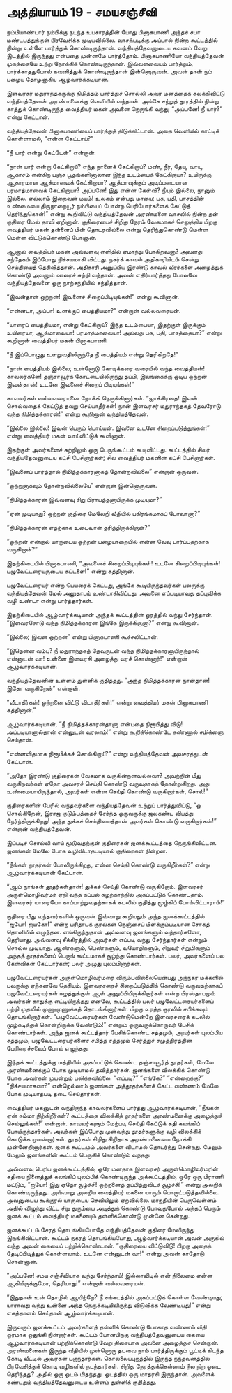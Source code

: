 # அத்தியாயம் 19 - சமயசஞ்சீவி

நம்பியாண்டார் நம்பிக்கு நடந்த உபசாரத்தின் போது பினாகபாணி அந்தச் சபா மண்டபத்துக்குள் பிரவேசிக்க முடியவில்லை. வாசற்படிக்கு அப்பால் நின்ற கூட்டத்தில் நின்று உள்ளே பார்த்துக் கொண்டிருந்தான். வந்தியத்தேவனுடைய கவனம் வேறு இடத்தில் இருந்தது என்பதை முன்னமே பார்த்தோம். பினாகபாணியோ வந்தியத்தேவன் முகத்தையே உற்று நோக்கிக் கொண்டிருந்தான். இவ்வளவையும் பார்த்தும், பார்க்காததுபோல் கவனித்துக் கொண்டிருந்தான் இன்னொருவன். அவன் தான் நம் பழைய தோழனாகிய ஆழ்வார்க்கடியான்.

இளவரசர் மதுராந்தகருக்கு நிமித்தம் பார்த்துச் சொல்லி அவர் மனத்தைக் கலக்கிவிட்டு வந்தியத்தேவன் அரண்மனைக்கு வெளியில் வந்தான். அங்கே சற்றுத் தூரத்தில் நின்று காத்துக் கொண்டிருந்த வைத்தியர் மகன் அவனை நெருங்கி வந்து, &#8220;அப்பனே! நீ யார்?&#8221; என்று கேட்டான்.

வந்தியத்தேவன் பினாகபாணியைப் பார்த்துத் திடுக்கிட்டான். அதை வெளியில் காட்டிக் கொள்ளாமல், &#8220;என்ன கேட்டாய்?&#8221;

&#8220;நீ யார் என்று கேட்டேன்&#8221; என்றான்.

&#8220;நான் யார் என்றா கேட்கிறாய்? எந்த நானைக் கேட்கிறாய்? மண், நீர், தேயு, வாயு, ஆகாசம் என்கிற பஞ்ச பூதங்களினாலான இந்த உடம்பைக் கேட்கிறாயா? உயிருக்கு ஆதாரமான ஆத்மாவைக் கேட்கிறாயா? ஆத்மாவுக்கும் அடிப்படையான பரமாத்மாவைக் கேட்கிறாயா? அப்பனே! இது என்ன கேள்வி? நீயும் இல்லை, நானும் இல்லை. எல்லாம் இறைவன் மயம்! உலகம் என்பது மாயை; பசு, பதி, பாசத்தின் உண்மையை திருநாறையூர் நம்பியைப் போன்ற பெரியோர்களைக் கேட்டுத் தெரிந்துகொள்!&#8221; என்று கூறிவிட்டு வந்தியத்தேவன் அரண்மனை வாசலில் நின்ற தன் குதிரை மேல் தாவி ஏறினான். குதிரையைச் சிறிது நேரம் வேகமாகச் செலுத்திய பிறகு வைத்தியர் மகன் தன்னைப் பின் தொடரவில்லை என்று தெரிந்துகொண்டு மெள்ள மெள்ள விட்டுக்கொண்டு போனான்.

ஆனால் வைத்தியர் மகன் அவ்வளவு எளிதில் ஏமாந்து போகிறவனா? அவனது சந்தேகம் இப்போது நிச்சயமாகி விட்டது. நகர்க் காவல் அதிகாரியிடம் சென்று செய்தியைத் தெரிவித்தான். அதிகாரி அனுப்பிய இரண்டு காவல் வீரர்களை அழைத்துக் கொண்டு அவனும் ஊரைச் சுற்றி வந்தான். அவன் எதிர்பார்த்தது போலவே வந்தியத்தேவனை ஒரு நாற்சந்தியில் சந்தித்தான்.

&#8220;இவன்தான் ஒற்றன்! இவனைச் சிறைப்பிடியுங்கள்!&#8221; என்று கூவினான்.

&#8220;என்னடா, அப்பா! உனக்குப் பைத்தியமா?&#8221; என்றான் வல்லவரையன்.

&#8220;யாரைப் பைத்தியமா, என்று கேட்கிறாய்? இந்த உடம்பையா, இதற்குள் இருக்கும் உயிரையா, ஆத்மாவையா! பரமாத்மாவையா! அல்லது பசு, பதி, பாசத்தையா?&#8221; என்று கூறினான் வைத்தியர் மகன் பினாகபாணி.

&#8220;நீ இப்பொழுது உளறுவதிலிருந்தே நீ பைத்தியம் என்று தெரிகிறதே!&#8221;

&#8220;நான் பைத்தியம் இல்லை; உன்னோடு கோடிக்கரை வரையில் வந்த வைத்தியன்! காவலர்களே! தஞ்சாவூர்க் கோட்டையிலிருந்து தப்பி, இலங்கைக்கு ஓடிய ஒற்றன் இவன்தான்! உடனே இவனைச் சிறைப் பிடியுங்கள்!&#8221;

காவலர்கள் வல்லவரையனை நோக்கி நெருங்கினார்கள். &#8220;ஜாக்கிரதை! இவன் சொல்வதைக் கேட்டுத் தவறு செய்யாதீர்கள்! நான் இளவரசர் மதுராந்தகத் தேவரோடு வந்த நிமித்தக்காரன்!&#8221; என்று கூறினான் வந்தியத்தேவன்.

&#8220;இல்லை இல்லை! இவன் பெரும் பொய்யன். இவனை உடனே சிறைப்படுத்துங்கள்!&#8221; என்று வைத்தியர் மகன் வாய்விட்டுக் கூவினான்.

இதற்குள் அவர்களைச் சுற்றிலும் ஒரு பெருங்கூட்டம் கூடிவிட்டது. கூட்டத்தில் சிலர் வந்தியதேவனுடைய கட்சி பேசினார்கள்; சில வைத்தியர் மகனின் கட்சி பேசினார்கள்.

&#8220;இவனைப் பார்த்தால் நிமித்தக்காரனாகத் தோன்றவில்லை&#8221; என்றான் ஒருவன்.

&#8220;ஒற்றனாகவும் தோன்றவில்லையே&#8221; என்றான் இன்னொருவன்.

&#8220;நிமித்தக்காரன் இவ்வளவு சிறு பிராயத்தனாயிருக்க முடியுமா?&#8221;

&#8220;ஏன் முடியாது? ஒற்றன் குதிரை மேலேறி வீதியில் பகிரங்கமாகப் போவானா?&#8221;

&#8220;நிமித்தக்காரன் எதற்காக உடைவாள் தரித்திருக்கிறான்?&#8221;

&#8220;ஒற்றன் என்றால் யாருடைய ஒற்றன் பழையாறையில் என்ன வேவு பார்ப்பதற்காக வருகிறான்?&#8221;

இதற்கிடையில் பினாகபாணி, &#8220;அவனைச் சிறைப்பிடியுங்கள்! உடனே சிறைப்பிடியுங்கள்! பழுவேட்டரையருடைய கட்டளை!&#8221; என்று கத்தினான்.

பழுவேட்டரையர் என்ற பெயரைக் கேட்டது, அங்கே கூடியிருந்தவர்கள் பலருக்கு வந்தியத்தேவன் மேல் அனுதாபம் உண்டாகிவிட்டது. அவனை எப்படியாவது தப்புவிக்க வழி உண்டா என்று பார்த்தார்கள்.

இதற்கிடையில் ஆழ்வார்க்கடியான் அந்தக் கூட்டத்தின் ஓரத்தில் வந்து சேர்ந்தான். &#8220;இளவரசோடு வந்த நிமித்தக்காரன் இங்கே இருக்கிறானா?&#8221; என்று கூவினான்.

&#8220;இல்லை; இவன் ஒற்றன்&#8221; என்று பினாகபாணி கூச்சலிட்டான்.

&#8220;இதென்ன வம்பு? நீ மதுராந்தகத் தேவருடன் வந்த நிமித்தக்காரனாயிருந்தால் என்னுடன் வா! உன்னை இளவரசி அழைத்து வரச் சொன்னார்!&#8221; என்றான் ஆழ்வார்க்கடியான்.

வந்தியத்தேவனின் உள்ளம் துள்ளிக் குதித்தது. &#8220;அந்த நிமித்தக்காரன் நான்தான்! இதோ வருகிறேன்&#8221; என்றான்.

&#8220;வீடாதீர்கள்! ஒற்றனை விட்டு விடாதீர்கள்!&#8221; என்று வைத்தியர் மகன் பினாகபாணி கத்தினான்.&#8221;

ஆழ்வார்க்கடியான், &#8220;நீ நிமித்தக்காரன்தானா என்பதை நிரூபித்து விடு! அப்படியானால்தான் என்னுடன் வரலாம்!&#8221; என்று கூறிக்கொண்டே கண்ணால் சமிக்ஞை செய்தான்.

&#8220;என்னவிதமாக நிரூபிக்கச் சொல்கிறாய்?&#8221; என்று வந்தியத்தேவன் அவசரத்துடன் கேட்டான்.

&#8220;அதோ இரண்டு குதிரைகள் வேகமாக வருகின்றனவல்லவா? அவற்றின் மீது வருகிறவர்கள் ஏதோ அவசரச் செய்தி கொண்டு வருவதாகத் தோன்றுகிறது. அது உண்மையாயிருந்தால், அவர்கள் என்ன செய்தி கொண்டு வருகிறார்கள், சொல்!&#8221;

குதிரைகளின் பேரில் வந்தவர்களை வந்தியத்தேவன் உற்றுப் பார்த்துவிட்டு, &#8220;ஓ சொல்கிறேன், இராஜ குடும்பத்தைச் சேர்ந்த ஒருவருக்கு ஜலகண்ட விபத்து நேர்ந்திருக்கிறது! அந்த துக்கச் செய்தியைத்தான் அவர்கள் கொண்டு வருகிறார்கள்!&#8221; என்றான் வந்தியத்தேவன்.

இப்படிச் சொல்லி வாய் மூடுவதற்குள் குதிரைகள் ஜனக்கூட்டத்தை நெருங்கிவிட்டன. ஜனங்கள் மேலே போக வழிவிடாதபடியால் குதிரைகள் நின்றன.

&#8220;நீங்கள் தூதர்கள் போலிருக்கிறது, என்ன செய்தி கொண்டு வருகிறீர்கள்?&#8221; என்று ஆழ்வார்க்கடியான் கேட்டான்.

&#8220;ஆம் நாங்கள் தூதர்கள்தான்! துக்கச் செய்தி கொண்டு வருகிறோம். இளவரசர் அருள்மொழிவர்மர் ஏறி வந்த கப்பல் சுழற்காற்றில் அகப்பட்டுக் கொண்டதாம். இளவரசர் யாரையோ காப்பாற்றுவதற்காகக் கடலில் குதித்து மூழ்கிப் போய்விட்டாராம்!&#8221;

குதிரை மீது வந்தவர்களில் ஒருவன் இவ்வாறு கூறியதும் அந்த ஜனக்கூட்டத்தில் &#8220;ஐயோ! ஐயகோ!&#8221; என்ற பரிதாபக் குரல்கள் நெஞ்சைப் பிளக்கும்படியான சோகத் தொனியில் எழுந்தன. எங்கிருந்துதான் அவ்வளவு ஜனங்களும் வந்தார்களோ, தெரியாது. அவ்வளவு சீக்கிரத்தில் அவர்கள் எப்படி வந்து சேர்ந்தார்கள் என்றும் சொல்ல முடியாது. ஆண்களும், பெண்களும், வயோதிகளும், சிறுவர் சிறுமிகளும் அந்தத் தூதர்களைப் பெருங் கூட்டமாகச் சூழ்ந்து கொண்டார்கள். பலர், அவர்களைப் பல கேள்விகள் கேட்டார்கள்; பலர் அழுது புலம்பினார்கள்.

பழுவேட்டரையர்கள் அருள்மொழிவர்மரை விரும்பவில்லையென்பது அந்நகர மக்களில் பலருக்கு ஏற்கனவே தெரியும். இளவரசரைச் சிறைப்படுத்திக் கொண்டு வருவதற்காகப் பழுவேட்டரையர்கள் ஈழத்துக்குள் ஆள் அனுப்பியிருக்கிறார்கள் என்ற பிரஸ்தாபமும் அவர்கள் காதுக்கு எட்டியிருந்தது எனவே, கூட்டத்தில் பலர் பழுவேட்டரையர்களைப் பற்றி முதலில் முணுமுணுக்கத் தொடங்கினார்கள். பிறகு உரத்த குரலில் சபிக்கவும் தொடங்கினார்கள். &#8220;பழுவேட்டரையர்கள் வேண்டுமென்றே இளவரசரைக் கடலில் மூழ்கடித்துக் கொன்றிருக்க வேண்டும்!&#8221; என்றும் ஒருவருக்கொருவர் பேசிக் கொண்டார்கள். அந்த ஜனக் கூட்டத்தார் பேசிக்கொண்ட சத்தமும், அவர்கள் புலம்பிய சத்தமும், பழுவேட்டரையர்களைச் சபித்த சத்தமும் சேர்த்துச் சமுத்திரத்தின் பேரிரைச்சலைப் போல் எழுந்தது.

இந்தக் கூட்டத்துக்கு மத்தியில் அகப்பட்டுக் கொண்ட தஞ்சாவூர்த் தூதர்கள், மேலே அரண்மனைக்குப் போக முடியாமல் தவித்தார்கள். ஜனங்களை விலக்கிக் கொண்டு போக அவர்கள் முயன்றும் பலிக்கவில்லை. &#8220;எப்படி?&#8221; &#8220;எங்கே?&#8221; &#8220;என்றைக்கு?&#8221; &#8220;நிச்சயமாகவா?&#8221; என்றெல்லாம் ஜனங்கள் அத்தூதர்களைக் கேட்ட வண்ணம் மேலே போக முடியாதபடி தடை செய்தார்கள்.

வைத்தியர் மகனுடன் வந்திருந்த காவலர்களைப் பார்த்து ஆழ்வார்க்கடியான், &#8220;நீங்கள் ஏன் சும்மா நிற்கிறீர்கள்? கூட்டத்தை விலக்கித் தூதர்களை அரண்மனைக்கு அழைத்துச் செல்லுங்கள்!&#8221; என்றான். காவலர்களும் மேற்படி செய்தி கேட்டுக் கதி கலங்கிப் போயிருந்தார்கள். அவர்கள் இப்போது முன்வந்து தூதர்களுக்கு வழி விலக்கிக் கொடுக்க முயன்றார்கள். தூதர்கள் சிறிது சிறிதாக அரண்மனையை நோக்கி முன்னேறினார்கள். ஜனக் கூட்டமும் அவர்களை விடாமல் தொடர்ந்து சென்றது. மேலும் மேலும் ஜனங்களின் கூட்டம் பெருகிக் கொண்டும் வந்தது.

அவ்வளவு பெரிய ஜனக்கூட்டத்தில், ஒரே மனதாக இளவரசர் அருள்மொழிவர்மரின் கதியை நினைத்துக் கலங்கிப் புலம்பிக் கொண்டிருந்த அக்கூட்டத்தில், ஒரே ஒரு பிராணி மட்டும், &#8220;ஐயோ! இது ஏதோ சூழ்ச்சி! ஒற்றனைத் தப்பித்துவிடச் சூழ்ச்சி!&#8221; என்று அலறிக் கொண்டிருந்தது. அவ்வாறு அலறிய வைத்தியர் மகனை யாரும் பொருட்படுத்தவில்லை. அவனுடைய கூக்குரல் யாருடைய செவியிலும் ஏறவில்லை. மாநதியின் பெருவெள்ளம் அதில் விழுந்து விட்ட சிறு துரும்பை அடித்துக் கொண்டு போவதுபோல் அந்தப் பெரும் ஜனக் கூட்டம் வைத்தியர் மகனையும் தள்ளிக்கொண்டு முன்னே சென்றது.

ஜனக்கூட்டம் சேரத் தொடங்கியபோதே வந்தியத்தேவன் குதிரை மேலிருந்து இறங்கிவிட்டான். கூட்டம் நகரத் தொடங்கியபோது, ஆழ்வார்க்கடியான் அவன் அருகில் வந்து அவன் கையைப் பற்றிக்கொண்டான். &#8220;குதிரையை விட்டுவிடு! பிறகு அதைத் தேடிப்பிடித்துக் கொள்ளலாம். உடனே என்னுடன் வா!&#8221; என்று அவன் காதோடு சொன்னான்.

&#8220;அப்பனே! சமய சஞ்சீவியாக வந்து சேர்ந்தாய்! இல்லாவிடில் என் நிலைமை என்ன ஆகியிருக்குமோ, தெரியாது!&#8221; என்றான் வல்லவரையன்.

&#8220;இதுதான் உன் தொழில் ஆயிற்றே? நீ சங்கடத்தில் அகப்பட்டுக் கொள்ள வேண்டியது; யாராவது வந்து உன்னை அந்த நெருக்கடியிலிருந்து விடுவிக்க வேண்டியது!&#8221; என்று எகத்தாளம் செய்தான் ஆழ்வார்க்கடியான்.

இருவரும் ஜனக்கூட்டம் அவர்களைத் தள்ளிக் கொண்டு போகாத வண்ணம் வீதி ஓரமாக ஒதுங்கி நின்றார்கள். கூட்டம் போனபிறகு வந்தியத்தேவனுடைய கையை ஆழ்வார்க்கடியான் பற்றிக்கொண்டு வேறு திசையாக அவனை அழைத்துச் சென்றான். அரண்மனைகள் இருந்த வீதியில் முன்னொரு தடவை நாம் பார்த்திருக்கும் பூட்டிக் கிடந்த கோடி வீட்டில் அவர்கள் புகுந்தார்கள். கொல்லைப்புறத்தில் இருந்த நந்தவனத்தில் பிரவேசித்துக் கொடி வழிகளில் நடந்தார்கள். சிறிது நேரத்துக்கெல்லாம் நீல நிற ஓடை தெரிந்தது? அதில் ஒரு ஓடம் மிதந்தது. ஓடத்தில் ஒரு மாதரசி இருந்தாள். அவளைக் கண்டதும் வந்தியத்தேவனுடைய உள்ளம் துள்ளிக் குதித்தது.